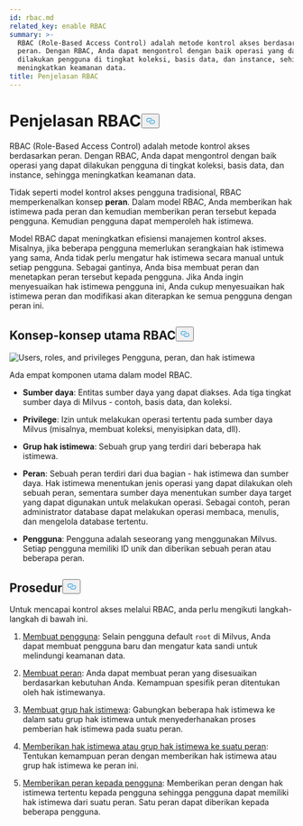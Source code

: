 ```yaml
---
id: rbac.md
related_key: enable RBAC
summary: >-
  RBAC (Role-Based Access Control) adalah metode kontrol akses berdasarkan
  peran. Dengan RBAC, Anda dapat mengontrol dengan baik operasi yang dapat
  dilakukan pengguna di tingkat koleksi, basis data, dan instance, sehingga
  meningkatkan keamanan data. 
title: Penjelasan RBAC
---
```

<h1 id="RBAC-Explained​" class="common-anchor-header">Penjelasan RBAC<button data-href="#RBAC-Explained​" class="anchor-icon" translate="no">
      <svg translate="no"
        aria-hidden="true"
        focusable="false"
        height="20"
        version="1.1"
        viewBox="0 0 16 16"
        width="16"
      >
        <path
          fill="#0092E4"
          fill-rule="evenodd"
          d="M4 9h1v1H4c-1.5 0-3-1.69-3-3.5S2.55 3 4 3h4c1.45 0 3 1.69 3 3.5 0 1.41-.91 2.72-2 3.25V8.59c.58-.45 1-1.27 1-2.09C10 5.22 8.98 4 8 4H4c-.98 0-2 1.22-2 2.5S3 9 4 9zm9-3h-1v1h1c1 0 2 1.22 2 2.5S13.98 12 13 12H9c-.98 0-2-1.22-2-2.5 0-.83.42-1.64 1-2.09V6.25c-1.09.53-2 1.84-2 3.25C6 11.31 7.55 13 9 13h4c1.45 0 3-1.69 3-3.5S14.5 6 13 6z"
        ></path>
      </svg>
    </button></h1><p>RBAC (Role-Based Access Control) adalah metode kontrol akses berdasarkan peran. Dengan RBAC, Anda dapat mengontrol dengan baik operasi yang dapat dilakukan pengguna di tingkat koleksi, basis data, dan instance, sehingga meningkatkan keamanan data. </p>
<p>Tidak seperti model kontrol akses pengguna tradisional, RBAC memperkenalkan konsep <strong>peran</strong>. Dalam model RBAC, Anda memberikan hak istimewa pada peran dan kemudian memberikan peran tersebut kepada pengguna. Kemudian pengguna dapat memperoleh hak istimewa. </p>
<p>Model RBAC dapat meningkatkan efisiensi manajemen kontrol akses. Misalnya, jika beberapa pengguna memerlukan serangkaian hak istimewa yang sama, Anda tidak perlu mengatur hak istimewa secara manual untuk setiap pengguna. Sebagai gantinya, Anda bisa membuat peran dan menetapkan peran tersebut kepada pengguna. Jika Anda ingin menyesuaikan hak istimewa pengguna ini, Anda cukup menyesuaikan hak istimewa peran dan modifikasi akan diterapkan ke semua pengguna dengan peran ini.</p>
<h2 id="RBAC-key-concepts​" class="common-anchor-header">Konsep-konsep utama RBAC<button data-href="#RBAC-key-concepts​" class="anchor-icon" translate="no">
      <svg translate="no"
        aria-hidden="true"
        focusable="false"
        height="20"
        version="1.1"
        viewBox="0 0 16 16"
        width="16"
      >
        <path
          fill="#0092E4"
          fill-rule="evenodd"
          d="M4 9h1v1H4c-1.5 0-3-1.69-3-3.5S2.55 3 4 3h4c1.45 0 3 1.69 3 3.5 0 1.41-.91 2.72-2 3.25V8.59c.58-.45 1-1.27 1-2.09C10 5.22 8.98 4 8 4H4c-.98 0-2 1.22-2 2.5S3 9 4 9zm9-3h-1v1h1c1 0 2 1.22 2 2.5S13.98 12 13 12H9c-.98 0-2-1.22-2-2.5 0-.83.42-1.64 1-2.09V6.25c-1.09.53-2 1.84-2 3.25C6 11.31 7.55 13 9 13h4c1.45 0 3-1.69 3-3.5S14.5 6 13 6z"
        ></path>
      </svg>
    </button></h2><p>
  
   <span class="img-wrapper"> <img translate="no" src="/docs/v2.5.x/assets/users_roles_privileges.png" alt="Users, roles, and privileges" class="doc-image" id="users,-roles,-and-privileges" />
   </span> <span class="img-wrapper"> <span>Pengguna, peran, dan hak istimewa</span> </span></p>
<p>Ada empat komponen utama dalam model RBAC.</p>
<ul>
<li><p><strong>Sumber daya</strong>: Entitas sumber daya yang dapat diakses. Ada tiga tingkat sumber daya di Milvus - contoh, basis data, dan koleksi.</p></li>
<li><p><strong>Privilege</strong>: Izin untuk melakukan operasi tertentu pada sumber daya Milvus (misalnya, membuat koleksi, menyisipkan data, dll). </p></li>
<li><p><strong>Grup hak istimewa</strong>: Sebuah grup yang terdiri dari beberapa hak istimewa.</p></li>
<li><p><strong>Peran</strong>: Sebuah peran terdiri dari dua bagian - hak istimewa dan sumber daya. Hak istimewa menentukan jenis operasi yang dapat dilakukan oleh sebuah peran, sementara sumber daya menentukan sumber daya target yang dapat digunakan untuk melakukan operasi. Sebagai contoh, peran administrator database dapat melakukan operasi membaca, menulis, dan mengelola database tertentu.</p></li>
<li><p><strong>Pengguna</strong>: Pengguna adalah seseorang yang menggunakan Milvus. Setiap pengguna memiliki ID unik dan diberikan sebuah peran atau beberapa peran. </p></li>
</ul>
<h2 id="Procedures​" class="common-anchor-header">Prosedur<button data-href="#Procedures​" class="anchor-icon" translate="no">
      <svg translate="no"
        aria-hidden="true"
        focusable="false"
        height="20"
        version="1.1"
        viewBox="0 0 16 16"
        width="16"
      >
        <path
          fill="#0092E4"
          fill-rule="evenodd"
          d="M4 9h1v1H4c-1.5 0-3-1.69-3-3.5S2.55 3 4 3h4c1.45 0 3 1.69 3 3.5 0 1.41-.91 2.72-2 3.25V8.59c.58-.45 1-1.27 1-2.09C10 5.22 8.98 4 8 4H4c-.98 0-2 1.22-2 2.5S3 9 4 9zm9-3h-1v1h1c1 0 2 1.22 2 2.5S13.98 12 13 12H9c-.98 0-2-1.22-2-2.5 0-.83.42-1.64 1-2.09V6.25c-1.09.53-2 1.84-2 3.25C6 11.31 7.55 13 9 13h4c1.45 0 3-1.69 3-3.5S14.5 6 13 6z"
        ></path>
      </svg>
    </button></h2><p>Untuk mencapai kontrol akses melalui RBAC, anda perlu mengikuti langkah-langkah di bawah ini.</p>
<ol>
<li><p><a href="/docs/id/users_and_roles.md#Create-a-user">Membuat pengguna</a>: Selain pengguna default <code translate="no">root</code> di Milvus, Anda dapat membuat pengguna baru dan mengatur kata sandi untuk melindungi keamanan data.</p></li>
<li><p><a href="/docs/id/users_and_roles.md#Create-a-role">Membuat peran</a>: Anda dapat membuat peran yang disesuaikan berdasarkan kebutuhan Anda. Kemampuan spesifik peran ditentukan oleh hak istimewanya.</p></li>
<li><p><a href="/docs/id/privilege_group.md">Membuat grup hak istimewa</a>: Gabungkan beberapa hak istimewa ke dalam satu grup hak istimewa untuk menyederhanakan proses pemberian hak istimewa pada suatu peran.</p></li>
<li><p><a href="/docs/id/grant_privileges.md">Memberikan hak istimewa atau grup hak istimewa ke suatu peran</a>: Tentukan kemampuan peran dengan memberikan hak istimewa atau grup hak istimewa ke peran ini. </p></li>
<li><p><a href="/docs/id/grant_roles.md">Memberikan peran kepada pengguna</a>: Memberikan peran dengan hak istimewa tertentu kepada pengguna sehingga pengguna dapat memiliki hak istimewa dari suatu peran. Satu peran dapat diberikan kepada beberapa pengguna.</p></li>
</ol>
